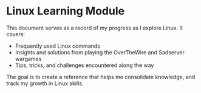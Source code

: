 # Linux Learning Module

This document serves as a record of my progress as I explore Linux. It covers:

- Frequently used Linux commands
- Insights and solutions from playing the OverTheWire and Sadserver wargames
- Tips, tricks, and challenges encountered along the way

The goal is to create a reference that helps me consolidate knowledge, and track my growth in Linux skills.
